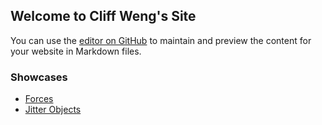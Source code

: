## Welcome to Cliff Weng's Site

You can use the [editor on GitHub](https://github.com/cliffweng/blog/edit/gh-pages/index.md) to maintain and preview the content for your website in Markdown files.

### Showcases

- [Forces](portfolio/sketch_forces.html) 
- [Jitter Objects](portfolio/sketch_jitter_objects.html)